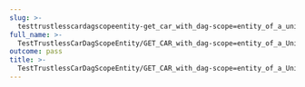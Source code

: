 ```yaml
---
slug: >-
  testtrustlesscardagscopeentity-get_car_with_dag-scope=entity_of_a_unixfs_directory_(format=car)-header_etag
full_name: >-
  TestTrustlessCarDagScopeEntity/GET_CAR_with_dag-scope=entity_of_a_UnixFS_directory_(format=car)/Header_Etag
outcome: pass
title: >-
  TestTrustlessCarDagScopeEntity/GET_CAR_with_dag-scope=entity_of_a_UnixFS_directory_(format=car)/Header_Etag
---
```


